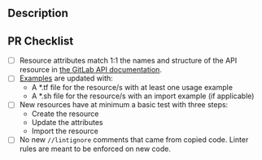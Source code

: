 ## Description

<!-- Which issue/s does this PR close? Is there any more context you can give the reviewer? -->

## PR Checklist

<!-- For a smooth review process, please run through this checklist before submitting a PR. -->

- [ ] Resource attributes match 1:1 the names and structure of the API resource in [the GitLab API documentation](https://docs.gitlab.com/ee/api/).
- [ ] [Examples](/examples) are updated with:
    - A \*.tf file for the resource/s with at least one usage example
    - A \*.sh file for the resource/s with an import example (if applicable)
- [ ] New resources have at minimum a basic test with three steps:
    - Create the resource
    - Update the attributes
    - Import the resource
- [ ] No new `//lintignore` comments that came from copied code. Linter rules are meant to be enforced on new code.
